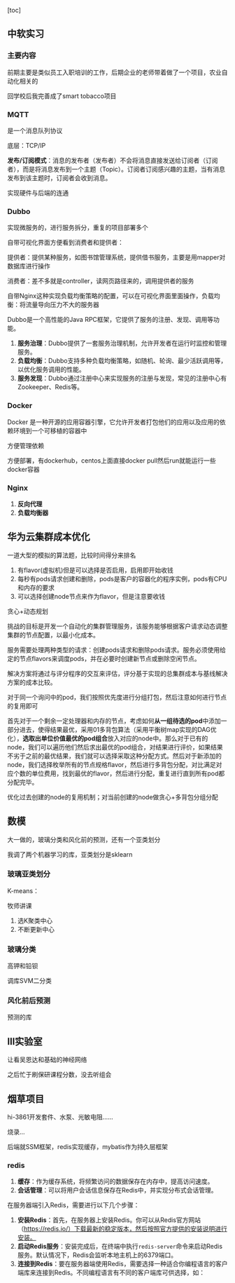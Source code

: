[toc]

## 中软实习

### 主要内容

前期主要是类似员工入职培训的工作，后期企业的老师带着做了一个项目，农业自动化相关的

回学校后我完善成了smart tobacco项目

### MQTT

是一个消息队列协议

底层：TCP/IP



**发布/订阅模式**：消息的发布者（发布者）不会将消息直接发送给订阅者（订阅者），而是将消息发布到一个主题（Topic）。订阅者订阅感兴趣的主题，当有消息发布到该主题时，订阅者会收到消息。

实现硬件与后端的连通

### Dubbo

实现微服务的，进行服务拆分，重复的项目部署多个



自带可视化界面方便看到消费者和提供者：

提供者：提供某种服务，如图书馆管理系统，提供借书服务，主要是用mapper对数据库进行操作

消费者：差不多就是controller，读网页路径来的，调用提供者的服务



自带Nginx这种实现负载均衡策略的配置，可以在可视化界面里面操作，负载均衡：将流量导向压力不大的服务器

Dubbo是一个高性能的Java RPC框架，它提供了服务的注册、发现、调用等功能。

1. **服务治理**：Dubbo提供了一套服务治理机制，允许开发者在运行时监控和管理服务。
2. **负载均衡**：Dubbo支持多种负载均衡策略，如随机、轮询、最少活跃调用等，以优化服务调用的性能。
3. **服务发现**：Dubbo通过注册中心来实现服务的注册与发现，常见的注册中心有Zookeeper、Redis等。

### Docker

Docker 是一种开源的应用容器引擎，它允许开发者打包他们的应用以及应用的依赖环境到一个可移植的容器中

方便管理依赖

方便部署，有dockerhub，centos上面直接docker pull然后run就能运行一些docker容器



### Nginx

1. **反向代理**
2. **负载均衡器**



## 华为云集群成本优化

一道大型的模拟的算法题，比较时间得分来排名

1. 有flavor(虚拟机)但是可以选择是否启用，启用即开始收钱
2. 每秒有pods请求创建和删除，pods是客户的容器化的程序实例，pods有CPU和内存的要求
3. 可以选择创建node节点来作为flavor，但是注意要收钱

贪心+动态规划



挑战的目标是开发一个自动化的集群管理服务，该服务能够根据客户请求动态调整集群的节点配置，以最小化成本。

服务需要处理两种类型的请求：创建pods请求和删除pods请求。服务必须使用给定的节点flavors来调度pods，并在必要时创建新节点或删除空闲节点。	

解决方案将通过与评分程序的交互来评估，评分基于实现的总集群成本与基线解决方案的成本比较。



对于同一个询问中的pod，我们按照优先度进行分组打包，然后注意如何进行节点的复用即可

首先对于一个剩余一定处理器和内存的节点，考虑如何**从一组待选的pod**中添加一部分进去，使得结果最优，采用01多背包算法（采用平衡树map实现的DAG优化），**选取出单位价值最优的pod组合**放入对应的node中。那么对于已有的node，我们可以遍历他们然后求出最优的pod组合，对结果进行评价，如果结果不劣于之前的最优结果，我们就可以选择采取这种分配方式。然后对于新添加的node，我们选择枚举所有的节点规格flavor，然后进行多背包分配，对比满足对应个数的单位费用，找到最优的flavor，然后进行分配，重复进行直到所有pod都分配完毕。

优化过去创建的node的复用机制；对当前创建的node做贪心+多背包分组分配



## 数模

大一做的，玻璃分类和风化前的预测，还有一个亚类划分

我调了两个机器学习的库，亚类划分是sklearn

### 玻璃亚类划分

K-means：

牧师讲课

1. 选K聚类中心
2. 不断更新中心

### 玻璃分类

高钾和铅钡

调库SVM二分类

### 风化前后预测

预测的库



## lll实验室

让看吴恩达和基础的神经网络

之后忙于刷保研课程分数，没去听组会



## 烟草项目

hi-3861开发套件、水泵、光敏电阻......

烧录...

后端就SSM框架，redis实现缓存，mybatis作为持久层框架

### redis

1. **缓存**：作为缓存系统，将频繁访问的数据保存在内存中，提高访问速度。
2. **会话管理**：可以将用户会话信息保存在Redis中，并实现分布式会话管理。

在服务器端引入Redis，需要进行以下几个步骤：

1. **安装Redis**：首先，在服务器上安装Redis。你可以从Redis官方网站（https://redis.io/）下载最新的稳定版本，然后按照官方提供的安装说明进行安装。
2. **启动Redis服务**：安装完成后，在终端中执行`redis-server`命令来启动Redis服务。默认情况下，Redis会监听本地主机上的6379端口。
3. **连接到Redis**：要在服务器端使用Redis，需要选择一种适合你编程语言的客户端库来连接到Redis。不同编程语言有不同的客户端库可供选择，如：
